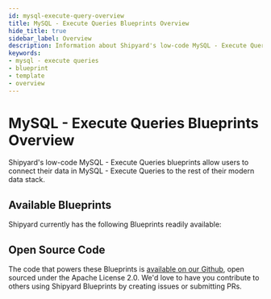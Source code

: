 ```yaml
---
id: mysql-execute-query-overview
title: MySQL - Execute Queries Blueprints Overview
hide_title: true
sidebar_label: Overview
description: Information about Shipyard's low-code MySQL - Execute Queries templates.
keywords:
- mysql - execute queries
- blueprint
- template
- overview
---
```


# MySQL - Execute Queries Blueprints Overview

Shipyard's low-code MySQL - Execute Queries blueprints allow users to connect their data in MySQL - Execute Queries to the rest of their modern data stack.

## Available Blueprints
Shipyard currently has the following Blueprints readily available: 

## Open Source Code
The code that powers these Blueprints is [available on our Github](None), open sourced under the Apache License 2.0. We'd love to have you contribute to others using Shipyard Blueprints by creating issues or submitting PRs.
